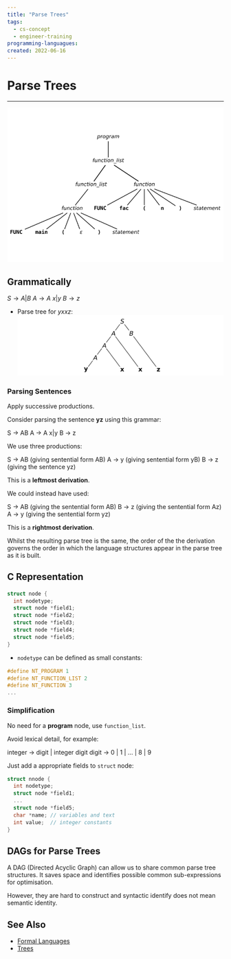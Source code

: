 ```yaml
---
title: "Parse Trees"
tags:
  - cs-concept
  - engineer-training
programming-languagues:
created: 2022-06-16
---
```

# Parse Trees
---
![](images/parse-tree-example.png)

## Grammatically 
$S \rightarrow A | B$
$A \rightarrow A\ x | y$
$B \rightarrow z$

- Parse tree for *yxxz*:
![](images/parse-tree.png)

### Parsing Sentences
Apply successive productions.

Consider parsing the sentence **yz** using this grammar:

S $\rightarrow$ AB
A $\rightarrow$ A x|y
B $\rightarrow$ z

We use three productions:

S $\rightarrow$ AB  (giving sentential form AB)
A $\rightarrow$ y  (giving sentential form yB)
B $\rightarrow$ z  (giving the sentence yz)

This is a **leftmost derivation**.

We could instead have used:

S $\rightarrow$ AB (giving the sentential form AB)
B $\rightarrow$ z (giving the sentential form Az)
A $\rightarrow$ y (giving the sentential form yz)

This is a **rightmost derivation**.

Whilst the resulting parse tree is the same, the order of the the derivation governs the order in which the language structures appear in the parse tree as it is built.

## C Representation
```c
struct node {
  int nodetype;
  struct node *field1;
  struct node *field2;
  struct node *field3;
  struct node *field4;
  struct node *field5;
}
```

- `nodetype` can be defined as small constants:
```c
#define NT_PROGRAM 1
#define NT_FUNCTION_LIST 2
#define NT_FUNCTION 3
...
```

### Simplification
No need for a **program** node, use `function_list`.

Avoid lexical detail, for example:

integer $\rightarrow$ digit | integer digit
digit      $\rightarrow$ 0 | 1 | ... | 8 | 9

Just add a appropriate fields to `struct` node:
```c
struct nnode {
  int nodetype;
  struct node *field1;
  ...
  struct node *field5;
  char *name; // variables and text
  int value;  // integer constants
}
```

## DAGs for Parse Trees
A DAG (Directed Acyclic Graph) can allow us to share common parse tree structures. It saves space and identifies possible common sub-expressions for optimisation.

However, they are hard to construct and syntactic identify does not mean semantic identity.

## See Also
- [Formal Languages](formal-languages.md)
- [Trees](trees.md)

